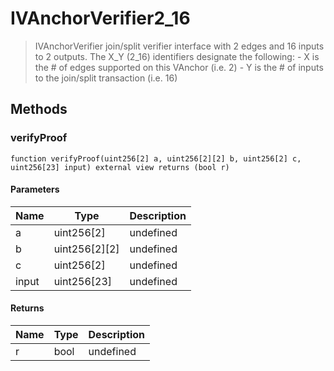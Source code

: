 # IVAnchorVerifier2_16



> IVAnchorVerifier join/split verifier interface with 2 edges and 16 inputs to 2 outputs. The X_Y (2_16) identifiers designate the following: - X is the # of edges supported on this VAnchor (i.e. 2) - Y is the # of inputs to the join/split transaction (i.e. 16)





## Methods

### verifyProof

```solidity
function verifyProof(uint256[2] a, uint256[2][2] b, uint256[2] c, uint256[23] input) external view returns (bool r)
```





#### Parameters

| Name | Type | Description |
|---|---|---|
| a | uint256[2] | undefined
| b | uint256[2][2] | undefined
| c | uint256[2] | undefined
| input | uint256[23] | undefined

#### Returns

| Name | Type | Description |
|---|---|---|
| r | bool | undefined




